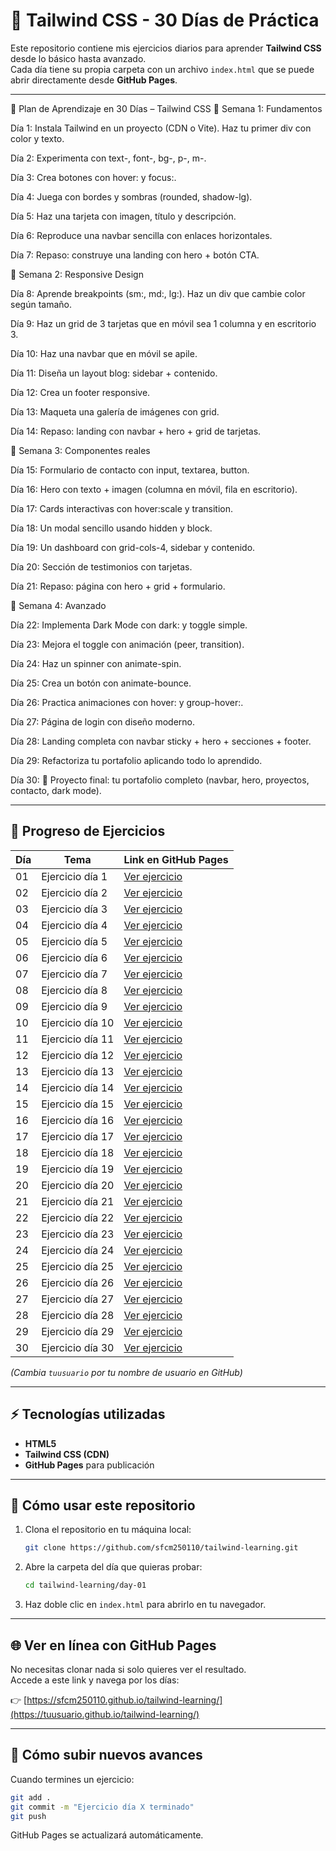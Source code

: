 # 🚀 Tailwind CSS - 30 Días de Práctica  

Este repositorio contiene mis ejercicios diarios para aprender **Tailwind CSS** desde lo básico hasta avanzado.  
Cada día tiene su propia carpeta con un archivo `index.html` que se puede abrir directamente desde **GitHub Pages**.  

---

📅 Plan de Aprendizaje en 30 Días – Tailwind CSS
🔹 Semana 1: Fundamentos

Día 1: Instala Tailwind en un proyecto (CDN o Vite). Haz tu primer div con color y texto.

Día 2: Experimenta con text-, font-, bg-, p-, m-.

Día 3: Crea botones con hover: y focus:.

Día 4: Juega con bordes y sombras (rounded, shadow-lg).

Día 5: Haz una tarjeta con imagen, título y descripción.

Día 6: Reproduce una navbar sencilla con enlaces horizontales.

Día 7: Repaso: construye una landing con hero + botón CTA.

🔹 Semana 2: Responsive Design

Día 8: Aprende breakpoints (sm:, md:, lg:). Haz un div que cambie color según tamaño.

Día 9: Haz un grid de 3 tarjetas que en móvil sea 1 columna y en escritorio 3.

Día 10: Haz una navbar que en móvil se apile.

Día 11: Diseña un layout blog: sidebar + contenido.

Día 12: Crea un footer responsive.

Día 13: Maqueta una galería de imágenes con grid.

Día 14: Repaso: landing con navbar + hero + grid de tarjetas.

🔹 Semana 3: Componentes reales

Día 15: Formulario de contacto con input, textarea, button.

Día 16: Hero con texto + imagen (columna en móvil, fila en escritorio).

Día 17: Cards interactivas con hover:scale y transition.

Día 18: Un modal sencillo usando hidden y block.

Día 19: Un dashboard con grid-cols-4, sidebar y contenido.

Día 20: Sección de testimonios con tarjetas.

Día 21: Repaso: página con hero + grid + formulario.

🔹 Semana 4: Avanzado

Día 22: Implementa Dark Mode con dark: y toggle simple.

Día 23: Mejora el toggle con animación (peer, transition).

Día 24: Haz un spinner con animate-spin.

Día 25: Crea un botón con animate-bounce.

Día 26: Practica animaciones con hover: y group-hover:.

Día 27: Página de login con diseño moderno.

Día 28: Landing completa con navbar sticky + hero + secciones + footer.

Día 29: Refactoriza tu portafolio aplicando todo lo aprendido.

Día 30: 🚀 Proyecto final: tu portafolio completo (navbar, hero, proyectos, contacto, dark mode).

---

## 📅 Progreso de Ejercicios  

| Día | Tema | Link en GitHub Pages |
|-----|------|-----------------------|
| 01  | Ejercicio día 1 | [Ver ejercicio](https://sfcm250110.github.io/tailwind-learning/day-01/) |
| 02  | Ejercicio día 2 | [Ver ejercicio](https://sfcm250110.github.io/tailwind-learning/day-02/) |
| 03  | Ejercicio día 3 | [Ver ejercicio](https://sfcm250110.github.io/tailwind-learning/day-03/) |
| 04  | Ejercicio día 4 | [Ver ejercicio](https://sfcm250110.github.io/tailwind-learning/day-04/) |
| 05  | Ejercicio día 5 | [Ver ejercicio](https://sfcm250110.github.io/tailwind-learning/day-05/) |
| 06  | Ejercicio día 6 | [Ver ejercicio](https://sfcm250110.github.io/tailwind-learning/day-06/) |
| 07  | Ejercicio día 7 | [Ver ejercicio](https://sfcm250110.github.io/tailwind-learning/day-07/) |
| 08  | Ejercicio día 8 | [Ver ejercicio](https://sfcm250110.github.io/tailwind-learning/day-08/) |
| 09  | Ejercicio día 9 | [Ver ejercicio](https://sfcm250110.github.io/tailwind-learning/day-09/) |
| 10  | Ejercicio día 10 | [Ver ejercicio](https://sfcm250110.github.io/tailwind-learning/day-10/) |
| 11  | Ejercicio día 11 | [Ver ejercicio](https://sfcm250110.github.io/tailwind-learning/day-11/) |
| 12  | Ejercicio día 12 | [Ver ejercicio](https://sfcm250110.github.io/tailwind-learning/day-12/) |
| 13  | Ejercicio día 13 | [Ver ejercicio](https://sfcm250110.github.io/tailwind-learning/day-13/) |
| 14  | Ejercicio día 14 | [Ver ejercicio](https://sfcm250110.github.io/tailwind-learning/day-14/) |
| 15  | Ejercicio día 15 | [Ver ejercicio](https://sfcm250110.github.io/tailwind-learning/day-15/) |
| 16  | Ejercicio día 16 | [Ver ejercicio](https://sfcm250110.github.io/tailwind-learning/day-16/) |
| 17  | Ejercicio día 17 | [Ver ejercicio](https://sfcm250110.github.io/tailwind-learning/day-17/) |
| 18  | Ejercicio día 18 | [Ver ejercicio](https://sfcm250110.github.io/tailwind-learning/day-18/) |
| 19  | Ejercicio día 19 | [Ver ejercicio](https://sfcm250110.github.io/tailwind-learning/day-19/) |
| 20  | Ejercicio día 20 | [Ver ejercicio](https://sfcm250110.github.io/tailwind-learning/day-20/) |
| 21  | Ejercicio día 21 | [Ver ejercicio](https://sfcm250110.github.io/tailwind-learning/day-21/) |
| 22  | Ejercicio día 22 | [Ver ejercicio](https://sfcm250110.github.io/tailwind-learning/day-22/) |
| 23  | Ejercicio día 23 | [Ver ejercicio](https://sfcm250110.github.io/tailwind-learning/day-23/) |
| 24  | Ejercicio día 24 | [Ver ejercicio](https://sfcm250110.github.io/tailwind-learning/day-24/) |
| 25  | Ejercicio día 25 | [Ver ejercicio](https://sfcm250110.github.io/tailwind-learning/day-25/) |
| 26  | Ejercicio día 26 | [Ver ejercicio](https://sfcm250110.github.io/tailwind-learning/day-26/) |
| 27  | Ejercicio día 27 | [Ver ejercicio](https://sfcm250110.github.io/tailwind-learning/day-27/) |
| 28  | Ejercicio día 28 | [Ver ejercicio](https://sfcm250110.github.io/tailwind-learning/day-28/) |
| 29  | Ejercicio día 29 | [Ver ejercicio](https://sfcm250110.github.io/tailwind-learning/day-29/) |
| 30  | Ejercicio día 30 | [Ver ejercicio](https://sfcm250110.github.io/tailwind-learning/day-30/) |

*(Cambia `tuusuario` por tu nombre de usuario en GitHub)*  

---

## ⚡ Tecnologías utilizadas  

- **HTML5**  
- **Tailwind CSS (CDN)**  
- **GitHub Pages** para publicación  

---

## 🔧 Cómo usar este repositorio  

1. Clona el repositorio en tu máquina local:  
   ```bash
   git clone https://github.com/sfcm250110/tailwind-learning.git
   ```
2. Abre la carpeta del día que quieras probar:  
   ```bash
   cd tailwind-learning/day-01
   ```
3. Haz doble clic en `index.html` para abrirlo en tu navegador.  

---

## 🌐 Ver en línea con GitHub Pages  

No necesitas clonar nada si solo quieres ver el resultado.  
Accede a este link y navega por los días:  

👉 [https://sfcm250110.github.io/tailwind-learning/](https://tuusuario.github.io/tailwind-learning/)  

---

## 🚀 Cómo subir nuevos avances  

Cuando termines un ejercicio:  
```bash
git add .
git commit -m "Ejercicio día X terminado"
git push
```

GitHub Pages se actualizará automáticamente.  
